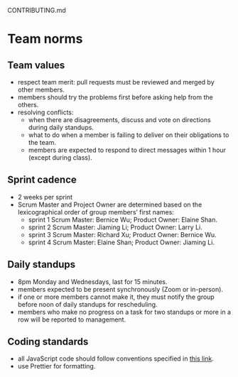CONTRIBUTING.md
# Team norms
## Team values
- respect team merit: pull requests must be reviewed and merged by other members.
- members should try the problems first before asking help from the others.
- resolving conflicts:
  - when there are disagreements, discuss and vote on directions during daily standups.
  - what to do when a member is failing to deliver on their obligations to the team.
  - members are expected to respond to direct messages within 1 hour (except during class).
## Sprint cadence
- 2 weeks per sprint
- Scrum Master and Project Owner are determined based on the lexicographical order of group members’ first names:
  - sprint 1 Scrum Master: Bernice Wu; Product Owner: Elaine Shan.
  - sprint 2 Scrum Master: Jiaming Li; Product Owner: Larry Li.
  - sprint 3 Scrum Master: Richard Xu; Product Owner: Bernice Wu.
  - sprint 4 Scrum Master: Elaine Shan; Product Owner: Jiaming Li.
## Daily standups
- 8pm Monday and Wednesdays, last for 15 minutes.
- members expected to be present synchronously (Zoom or in-person).
- if one or more members cannot make it, they must notify the group before noon of daily standups for rescheduling.
- members who make no progress on a task for two standups or more in a row will be reported to management.
## Coding standards
- all JavaScript code should follow conventions specified in [this link](https://www.w3schools.com/js/js_conventions.asp).
- use Prettier for formatting.
